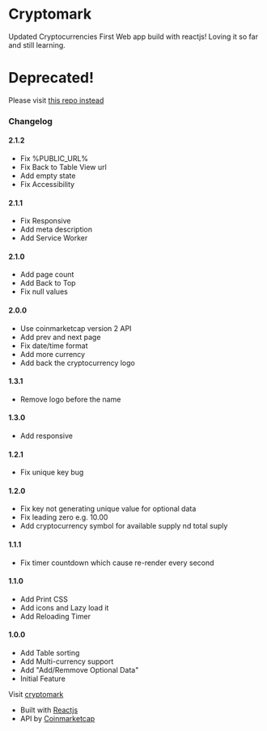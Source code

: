 # Cryptomark
Updated Cryptocurrencies 
First Web app build with reactjs! Loving it so far and still learning.

# Deprecated!
Please visit [this repo instead](https://github.com/markanthonyuy/cryptomark.now.sh)

### Changelog
#### 2.1.2
* Fix %PUBLIC_URL%
* Fix Back to Table View url
* Add empty state
* Fix Accessibility
#### 2.1.1
* Fix Responsive
* Add meta description
* Add Service Worker
#### 2.1.0
* Add page count
* Add Back to Top
* Fix null values
#### 2.0.0
* Use coinmarketcap version 2 API
* Add prev and next page
* Fix date/time format
* Add more currency
* Add back the cryptocurrency logo
#### 1.3.1
* Remove logo before the name
#### 1.3.0
* Add responsive
#### 1.2.1
* Fix unique key bug
#### 1.2.0
* Fix key not generating unique value for optional data
* Fix leading zero e.g. 10.00
* Add cryptocurrency symbol for available supply nd total suply
#### 1.1.1
* Fix timer countdown which cause re-render every second
#### 1.1.0
* Add Print CSS
* Add icons and Lazy load it
* Add Reloading Timer
#### 1.0.0
* Add Table sorting
* Add Multi-currency support
* Add "Add/Remmove Optional Data"
* Initial Feature

Visit [cryptomark](http://markanthonyuy.com/cryptomark/)

* Built with [Reactjs](https://facebook.github.io/react/)
* API by [Coinmarketcap](https://coinmarketcap.com)
